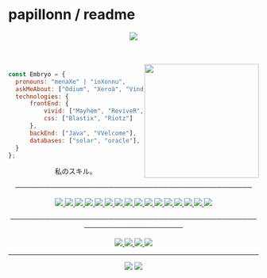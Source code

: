 # papiIIonn / readme
<p align="center">
  <img src="https://cdn.discordapp.com/attachments/857557180294365235/874017433407586305/885542.png" >
</p>   
<br>
<br>
<img align='right' src="https://cdn.discordapp.com/attachments/857557180294365235/874018664737820712/ezgif-4-7e159ee14413.gif" width="230">
<p align="center">
  

  
  ```javascript
const Embryo = {
    pronouns: "menaXe" | "inXonnu",
    askMeAbout: ["Odium", "Xeroà", "Vindicta"],
    technologies: {
        frontEnd: {
            vivid: ["Mayhèm", "ReviveR", "9TH5IN"],
            css: ["Blastix", "Riotz"]
        },
        backEnd: ["Java", "VVelcome"],
        databases: ["solar", "oracle"],
    }
};
```
<p align="center"> 私のスキル。 
    <p align="center">                                   
────────────────────────────────────────────────
  <a>
    <p align="center">
       <a href="https://sass-lang.com/">
    <img src="https://img.shields.io/badge/Sass-CC6699?style=flat&logo=sass&logoColor=white">
         <a href="https://www.python.org/">
           <img src="https://img.shields.io/badge/Python-14354C?style=flat&logo=python&logoColor=white">
           <a href="https://html.com/">
             <img src="https://img.shields.io/badge/-HTML-ff0d00?style=flat&logoColor=white&logo=html5">
             <a href="https://www.w3schools.com/w3css/w3css_downloads.asp">
               <img src="https://img.shields.io/badge/-CSS-ff0d00?style=flat&logoColor=white&logo=css3">
               <a href="https://javascriptdownload.org/">
                   <img src="https://img.shields.io/badge/JavaScript-323330?style=flat&logo=javascript&logoColor=F7DF1E">
                 <a href="https://www.php.net/">
                   <img src="https://img.shields.io/badge/PHP-777BB4?style=flat&logo=php&logoColor=white">
                   <a href="https://www.ruby-lang.org/en/">
                     <img src="https://img.shields.io/badge/Ruby-CC342D?style=flat&logo=ruby&logoColor=white">
                     <a href="https://rubyonrails.org/">
                     <img src="https://img.shields.io/badge/Ruby_on_Rails-CC0000?style=flat&logo=ruby-on-rails&logoColor=white">
                      <a href="https://techdecodetutorials.com/category/c/">
                     <img src="https://img.shields.io/badge/C-00599C?style=flat&logo=c&logoColor=white">
                         <a href="https://www.microsoft.com/en-us/download/details.aspx?id=7029">
                         <img src="https://img.shields.io/badge/C%23-239120?style=flat&logo=c-sharp&logoColor=white">
                           <a href="https://techdecodetutorials.com/c/how-to-run-c-in-visual-studio-code-on-windows-10/">
                           <img src="https://img.shields.io/badge/C%2B%2B-00599C?style=flat&logo=c%2B%2B&logoColor=white">
                          <a href="https://www.shellscript.sh/">
                            <img src="https://img.shields.io/badge/Shell_Script-121011?style=flat&logo=gnu-bash&logoColor=white">
                            <a href="">
                              <img src="https://img.shields.io/badge/Flask-000000?style=flat&logo=flask&logoColor=white">
                               <a href="https://www.java.com/fr/">
                              <img src="https://img.shields.io/badge/Java-ED8B00?style=flat&logo=java&logoColor=white">
                                  <a href="https://www.perl.org/">
                                 <img src="https://img.shields.io/badge/Perl-39457E?style=flat&logo=perl&logoColor=white">
                                <a href="https://www.lua.org/">
                                 <img src="https://img.shields.io/badge/Lua-2C2D72?style=flat&logo=lua&logoColor=white">
         <a/>
  
  <p align="center">                                   
──────────────────────────────────────────────────────────────────────
</p>
  
<p align='center'>
  <a>
         <a href="https://discord.gg/genesis">
       <img src="https://img.shields.io/static/v1?label=Discord&logo=Discord&message=Click%20Here&color=7289DA">
       <a>
       <a href="https://doxbin.org/user/Fantome">
       <img src="https://img.shields.io/static/v1?label=Doxbin&logo=Doxbin!&message=Click%20Here&color=9cf">
       <a>
       <a href="https://osu.ppy.sh/home">
       <img src="https://img.shields.io/static/v1?label=Osu!&logo=Osu!&message=Click%20Here&color=pink">
         <a href="https://twitter.com/venne_lya">
           <img src="https://img.shields.io/twitter/follow/venne_lya?label=Twitter&style=social">
       </a>
         
 ---

<p align="center">
  <img src="https://github-readme-stats.vercel.app/api?username=papiIIonn&show_icons=true&theme=dark">
  <img src="https://starchart.cc/papiIIonn/papiIIonn.svg">
